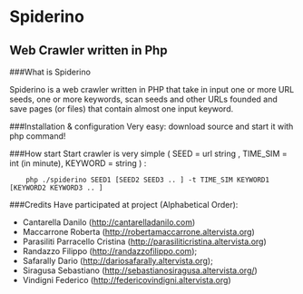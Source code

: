 # Spiderino
## Web Crawler written in Php

###What is Spiderino

Spiderino is a web crawler written in PHP that take in input one or more URL seeds, one or more keywords, scan seeds and other URLs founded and save pages (or files) that contain almost one input keyword.


###Installation & configuration
Very easy: download source and start it with php command!


###How start
Start crawler is very simple ( SEED = url string , TIME_SIM = int (in minute), KEYWORD = string ) :
        
        php ./spiderino SEED1 [SEED2 SEED3 .. ] -t TIME_SIM KEYWORD1 [KEYWORD2 KEYWORD3 .. ]
  
 
  
###Credits
Have participated at project (Alphabetical Order):

- Cantarella Danilo (http://cantarelladanilo.com)
- Maccarrone Roberta (http://robertamaccarrone.altervista.org)
- Parasiliti Parracello Cristina (http://parasiliticristina.altervista.org)
- Randazzo Filippo (http://randazzofilippo.com);
- Safarally Dario (http://dariosafarally.altervista.org);
- Siragusa Sebastiano (http://sebastianosiragusa.altervista.org/)
- Vindigni Federico (http://federicovindigni.altervista.org)
